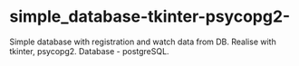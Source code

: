 # simple_database-tkinter-psycopg2-
Simple database with registration and watch data from DB. Realise with tkinter, psycopg2. Database - postgreSQL.
